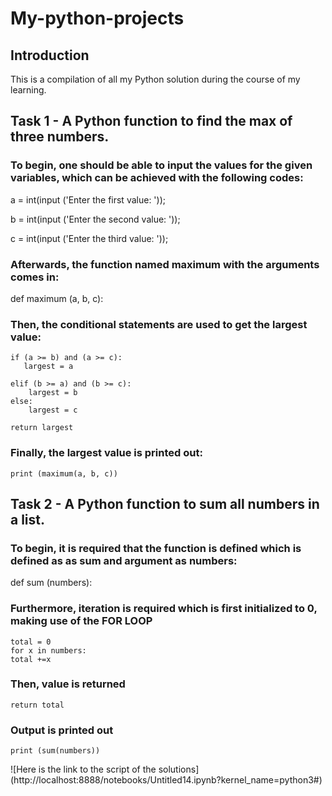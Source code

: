 # My-python-projects
## Introduction
This is a compilation of all my Python solution during the course of my learning.


## Task 1 - A Python function to find the max of three numbers.

### To begin, one should be able to input the values for the given variables, which can be achieved with the following codes:
  
   a = int(input ('Enter the first value: '));

   b = int(input ('Enter the second value: '));

   c = int(input ('Enter the third value: '));

### Afterwards, the function named maximum with the arguments comes in:
   def maximum (a, b, c):

### Then, the conditional statements are used to get the largest value:

       
    if (a >= b) and (a >= c):
       largest = a
 
    elif (b >= a) and (b >= c):
        largest = b
    else:
        largest = c
         
    return largest
    
   ### Finally, the largest value is printed out:
   
    print (maximum(a, b, c))
    
    
    
## Task 2 - A Python function to sum all numbers in a list.
    
### To begin, it is required that the function is defined which is defined as as sum and argument as numbers:
   def sum (numbers):
   
### Furthermore, iteration is required which is first initialized to 0, making use of the FOR LOOP
    total = 0
    for x in numbers:
    total +=x
    
### Then, value is returned
    return total
    
### Output is printed out 
    print (sum(numbers))
    
  



![Here is the link to the script of the solutions] (http://localhost:8888/notebooks/Untitled14.ipynb?kernel_name=python3#)
